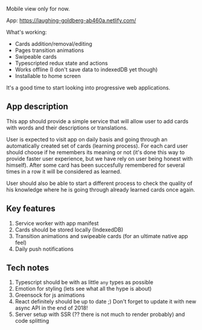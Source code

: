 Mobile view only for now.

App: https://laughing-goldberg-ab460a.netlify.com/

What's working:

* Cards addition/removal/editing
* Pages transition animations
* Swipeable cards 
* Typescripted redux state and actions
* Works offline (I don't save data to indexedDB yet though)
* Installable to home screen

It's a good time to start looking into progressive web applications.

## App description

This app should provide a simple service that will allow user to add cards with words and their descriptions or translations.


User is expected to visit app on daily basis and going through an automatically created set of cards (learning process).
For each card user should choose if he remembers its meaning or not (it's done this way to provide faster user experience, but we have rely on user being honest with himself).
After some card has been succesfully remembered for several times in a row it will be considered as learned.


User should also be able to start a different process to check the quality of his knowledge where he is going through already learned cards once again.

## Key features
1. Service worker with app manifest
2. Cards should be stored locally (IndexedDB)
3. Transition animations and swipeable cards (for an ultimate native app feel)
4. Daily push notifications

## Tech notes
1. Typescript should be with as little `any` types as possible
2. Emotion for styling (lets see what all the hype is about)
3. Greensock for js animations
4. React definitely should be up to date ;) Don't forget to update it with new async API in the end of 2018!
5. Server setup with SSR (?? there is not much to render probably) and code splitting
